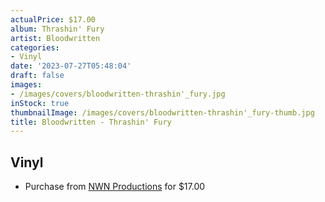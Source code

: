 ```yaml
---
actualPrice: $17.00
album: Thrashin' Fury
artist: Bloodwritten
categories:
- Vinyl
date: '2023-07-27T05:48:04'
draft: false
images:
- /images/covers/bloodwritten-thrashin'_fury.jpg
inStock: true
thumbnailImage: /images/covers/bloodwritten-thrashin'_fury-thumb.jpg
title: Bloodwritten - Thrashin' Fury
---
```


## Vinyl
* Purchase from [NWN Productions](http://shop.nwnprod.com/index.php?route=product/product&path=75&product_id=476&sort=pd.name&order=ASC) for $17.00
